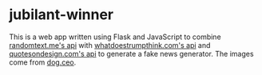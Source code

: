 # jubilant-winner

This is a web app written using Flask and JavaScript to combine [randomtext.me's api](http://www.randomtext.me/) with [whatdoestrumpthink.com's api](https://whatdoestrumpthink.com/) and [quotesondesign.com's api](https://quotesondesign.com/api-v4-0/) to generate a fake news generator. The images come from [dog.ceo](https://dog.ceo/dog-api).
